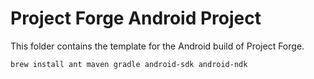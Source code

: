 # Project Forge Android Project

This folder contains the template for the Android build of Project Forge.

```shell
brew install ant maven gradle android-sdk android-ndk
```
